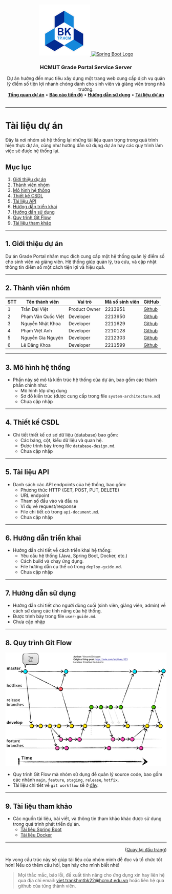 <a id="readme-top"></a>

<!-- PROJECT LOGO -->
<br />
<div align="center">
  <a href="">
    <img src="../hcmut.png" alt="HCMUT Logo" width="160" height="160">
    <img src="https://spring.io/img/spring-2.svg" alt="Spring Boot Logo" width="160" height="160">
  </a>

  <h3 align="center">HCMUT Grade Portal Service Server</h3>

  <p align="center">
    Dự án hướng đến mục tiêu xây dựng một trang web cung cấp dịch vụ quản lý điểm số tiện lợi nhanh chóng dành cho sinh viên và giảng viên trong nhà trường.
    <br />
    <a href="../README.md"><strong>Tổng quan dự án</strong></a>
    •
    <a href="../reports/report.md"><strong>Báo cáo tiến độ</strong></a>
    •
    <a href="./user-guide.md"><strong>Hướng dẫn sử dụng</strong></a>
    •
    <a href="#tài-liệu-dự-án"><strong> Tài liệu dự án</strong></a>
    <br />
    <br />
  </p>
</div>

---

# Tài liệu dự án

Đây là nơi nhóm sẽ hệ thống lại những tài liệu quan trọng trong quá trình hiện thực dự án, cũng như hướng dẫn sử dụng dự án hay các quy trình làm việc sẽ được hệ thống lại.

## Mục lục

1. [Giới thiệu dự án](#giới-thiệu)
2. [Thành viên nhóm](#thành-viên)
3. [Mô hình hệ thống](#mô-hình-hệ-thống)
4. [Thiết kế CSDL](#thiết-kế-csdl)
5. [Tài liệu API](#tài-liệu-api)
6. [Hướng dẫn triển khai](#hướng-dẫn-triển-khai)
7. [Hướng dẫn sử dụng](#hướng-dẫn-sử-dụng)
8. [Quy trình Git Flow](#quy-trình-git-flow)
9. [Tài liệu tham khảo](#tài-liệu-tham-khảo)

---

## 1. Giới thiệu dự án <a id="giới-thiệu"></a>

Dự án Grade Portal nhằm mục đích cung cấp một hệ thống quản lý điểm số cho sinh viên và giảng viên. Hệ thống giúp quản lý, tra cứu, và cập nhật thông tin điểm số một cách tiện lợi và hiệu quả.

---

## 2. Thành viên nhóm <a id="thành-viên"></a>

| STT | Tên thành viên     | Vai trò       | Mã số sinh viên | GitHub                                   |
| --- | ------------------ | ------------- | --------------- | ---------------------------------------- |
| 1   | Trần Đại Việt      | Product Owner | 2213951         | [Github](https://github.com/VietTranDai) |
| 2   | Phạm Văn Quốc Việt | Developer     | 2213950         | [Github](https://github.com/phaiHP)      |
| 3   | Nguyễn Nhật Khoa   | Developer     | 2211629         | [Github](https://github.com/Sherllgen)   |
| 4   | Phạm Việt Anh      | Developer     | 2210128         | [Github](https://github.com/vietank62)   |
| 5   | Nguyễn Gia Nguyên  | Developer     | 2212303         | [Github](https://github.com/NguyenBk22)  |
| 6   | Lê Đăng Khoa       | Developer     | 2211599         | [Github](https://github.com/thisIsKhoa)  |

---

## 3. Mô hình hệ thống <a id="mô-hình-hệ-thống"></a>

- Phần này sẽ mô tả kiến trúc hệ thống của dự án, bao gồm các thành phần chính như:
  - Mô hình lớp ứng dụng
  - Sơ đồ kiến trúc (được cung cấp trong file `system-architecture.md`)
  - Chưa cập nhập

---

## 4. Thiết kế CSDL <a id="thiết-kế-csdl"></a>

- Chi tiết thiết kế cơ sở dữ liệu (database) bao gồm:
  - Các bảng, cột, kiểu dữ liệu và quan hệ.
  - Được trình bày trong file `database-design.md`.
  - Chưa cập nhập

---

## 5. Tài liệu API <a id="tài-liệu-api"></a>

- Danh sách các API endpoints của hệ thống, bao gồm:
  - Phương thức HTTP (GET, POST, PUT, DELETE)
  - URL endpoint
  - Tham số đầu vào và đầu ra
  - Ví dụ về request/response
  - File chi tiết có trong `api-document.md`.
  - Chưa cập nhập

---

## 6. Hướng dẫn triển khai <a id="hướng-dẫn-triển-khai"></a>

- Hướng dẫn chi tiết về cách triển khai hệ thống:
  - Yêu cầu hệ thống (Java, Spring Boot, Docker, etc.)
  - Cách build và chạy ứng dụng.
  - File hướng dẫn cụ thể có trong `deploy-guide.md`.
  - Chưa cập nhập

---

## 7. Hướng dẫn sử dụng <a id="hướng-dẫn-sử-dụng"></a>

- Hướng dẫn chi tiết cho người dùng cuối (sinh viên, giảng viên, admin) về cách sử dụng các tính năng của hệ thống.
- Được trình bày trong file `user-guide.md`.
- Chưa cập nhập

---

## 8. Quy trình Git Flow <a id="quy-trình-git-flow"></a>

![git-flow](./git-flow/git-flow.png)

- Quy trình Git Flow mà nhóm sử dụng để quản lý source code, bao gồm các nhánh `main`, `feature`, `staging`, `release`, `hotfix`.
- Tài liệu chi tiết về `git workflow` sẽ ở [đây](./git-flow/git-flow.md).

---

## 9. Tài liệu tham khảo <a id="tài-liệu-tham-khảo"></a>

- Các nguồn tài liệu, bài viết, và thông tin tham khảo khác được sử dụng trong quá trình phát triển dự án.
  - [Tài liệu Spring Boot](https://spring.io/projects/spring-boot)
  - [Tài liệu Docker](https://docs.docker.com/get-started/)

---

<p align="right">(<a href="#readme-top">Quay lại đầu trang</a>)</p>

Hy vọng cấu trúc này sẽ giúp tài liệu của nhóm mình dễ đọc và tổ chức tốt hơn! Nếu có thêm câu hỏi, bạn hãy cho mình biết nhé!

> Mọi thắc mắc, báo lỗi, đề xuất tính năng cho ứng dụng xin hay liên hệ qua địa chỉ email: viet.trankhmtbk22@hcmut.edu.vn hoặc liên hệ qua github của từng thành viên.
